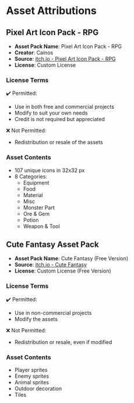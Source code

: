 # Asset Attributions

## Pixel Art Icon Pack - RPG
- **Asset Pack Name**: Pixel Art Icon Pack - RPG
- **Creator**: Cainos
- **Source**: [itch.io - Pixel Art Icon Pack - RPG](https://cainos.itch.io/pixel-art-icon-pack-rpg)
- **License**: Custom License

### License Terms
✔️ Permitted:
- Use in both free and commercial projects
- Modify to suit your own needs
- Credit is not required but appreciated

❌ Not Permitted:
- Redistribution or resale of the assets

### Asset Contents
- 107 unique icons in 32x32 px
- 8 Categories:
  - Equipment
  - Food
  - Material
  - Misc
  - Monster Part
  - Ore & Gem
  - Potion
  - Weapon & Tool

## Cute Fantasy Asset Pack
- **Asset Pack Name**: Cute Fantasy (Free Version)
- **Source**: [itch.io - Cute Fantasy](https://grafxkid.itch.io/cute-fantasy)
- **License**: Custom License (Free Version)

### License Terms
✔️ Permitted:
- Use in non-commercial projects
- Modify the assets

❌ Not Permitted:
- Redistribution or resale, even if modified

### Asset Contents
- Player sprites
- Enemy sprites
- Animal sprites
- Outdoor decoration
- Tiles 